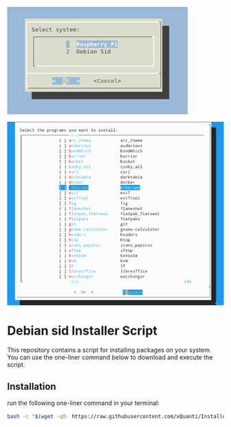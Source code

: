 ![Example Dialog](https://raw.githubusercontent.com/xQuanti/dotfiles/main/installers/img/dialog_installer_1.png)

![Example Dialog](https://raw.githubusercontent.com/xQuanti/dotfiles/main/installers/img/dialog_installer_0.png)

# Debian sid Installer Script

This repository contains a script for installing packages on your system. You can use the one-liner command below to download and execute the script.

## Installation

run the following one-liner command in your terminal:

```bash
bash -c "$(wget -qO- https://raw.githubusercontent.com/xQuanti/Installers/master/debian_installer.sh)"


